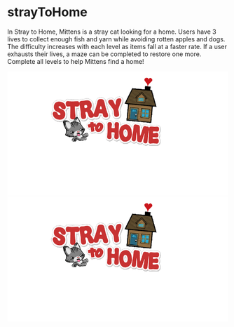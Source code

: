 # strayToHome
In Stray to Home, Mittens is a stray cat looking for a home. Users have 3 lives to collect enough fish and yarn while avoiding rotten apples and dogs. The difficulty increases with each level as items fall at a faster rate. If a user exhausts their lives, a maze can be completed to restore one more. Complete all levels to help Mittens find a home!

!["Logo"](https://github.com/AshnaJagadisan/Stray-To-Home/blob/master/strayToHome/title.gif)
<img align="centre" src="https://github.com/AshnaJagadisan/Stray-To-Home/blob/master/strayToHome/title.gif" alt="Stray To Home Logo">
